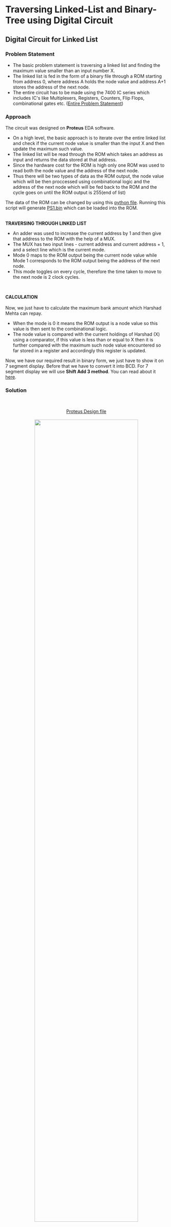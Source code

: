 # Traversing Linked-List and Binary-Tree using Digital Circuit
## Digital Circuit for Linked List
### Problem Statement
- The basic problem statement is traversing a linked list and finding the maximum value smaller than an input number X.  
- The linked list is fed in the form of a binary file through a ROM starting from address 0, where address A holds the node value and address A+1 stores the address of the next node.  
- The entire circuit has to be made using the 7400 IC series which includes IC's like Multiplexers, Registers, Counters, Flip Flops, combinational gates etc. ([Entire Problem Statement](https://github.com/san2130/Digisim21/blob/main/Digisim'21_PS1.pdf))

### Approach
The circuit was designed on **Proteus** EDA software.

- On a high level, the basic approach is to iterate over the entire linked list and check if the current node value is smaller than the input X and then update the maximum such value.  
- The linked list will be read through the ROM which takes an address as input and returns the data stored at that address.  
- Since the hardware cost for the ROM is high only one ROM was used to read both the node value and the address of the next node.  
- Thus there will be two types of data as the ROM output, the node value which will be then proccessed using combinational logic and the address of the next node which will be fed back to the ROM and the cycle goes on until the ROM output is 255(end of list)  

The data of the ROM can be changed by using this [python file](https://github.com/san2130/Digisim21/blob/main/create_bin_file.py). 
Running this script will generate [PS1.bin](https://github.com/san2130/Digisim21/blob/main/PS1.bin) which can be loaded into the ROM.  
<br>

**TRAVERSING THROUGH LINKED LIST**  
- An adder was used to increase the current address by 1 and then give that address to the
ROM with the help of a MUX. 
- The MUX has two input lines - current address and current address + 1, and a select line which is the current mode. 
- Mode 0 maps to the ROM output being the current node value while Mode 1 corresponds to the ROM output being the address of the next node.  
- This mode toggles on every cycle, therefore the time taken to move to the next node is 2 clock cycles.
<br>

**CALCULATION**  
<br>
Now, we just have to calculate the maximum bank amount which Harshad Mehta can repay.
- When the mode is 0 it means the ROM output is a node value so this value is then sent to the combinational logic. 
- The node value is compared with the current holdings of Harshad (X) using a comparator, if this value is less than or equal to X then it is further compared with the maximum such node value encountered so far stored in a register and accordingly this register is updated. 
 

Now, we have our required result in binary form, we just have to show it on 7 segment display. Before that we have to convert it into BCD.
For 7 segment display we will use **Shift Add 3 method**. You can read about it [here](https://github.com/ujjawalece/Implementation-of-Linked-List-and-Binary-Tree-using-Digital-Circuit/blob/main/Binary2BCD.pdf).
<br>

### Solution  
<br>
<p align="center"> <a href=https://github.com/san2130/Digisim21/blob/main/digism21ps1clean.DSN>Proteus Design file</a> <br><br>
<img src="https://github.com/san2130/Digisim21/blob/main/LinkedList.png" width="80%"/></p>
<br>

### Working  
You can see the working video of our circuit [here](https://github.com/san2130/Digisim21/blob/main/Recording1.mp4).
The binary file used here is [PS1.bin](https://github.com/san2130/Digisim21/blob/main/PS1.bin) and the clock frequency is 5 Hz.


## Digital Circuit for Binary Tree-
### Problem Statement
- The basic problem statement is traversing a binary tree and finding the maximum value smaller than an input number X.  
- The linked list is fed in the form of a binary file through a ROM starting from address 0, where address A holds the node value and address A+1 stores the address of the next node.  
- The entire circuit has to be made using the 7400 IC series which includes IC's like Multiplexers, Registers, Counters, Flip Flops, combinational gates etc. ([Entire Problem Statement](https://github.com/san2130/Digisim21/blob/main/Digisim'21_PS2.pdf))

### Approach-
We will simulate our circuit on EDA tool **Proteus**.

We have a ROM which act as a memory device for this circuit. Its store all the values of linked list corresponding to there addresses. You can change the data of Rom by using [this](https://github.com/ujjawalece/Implementation-of-Linked-List-and-Binary-Tree-using-Digital-Circuit/blob/main/python%20image%20file.py) python file. It will create [binary_file_PS2_t1.bin](https://github.com/ujjawalece/Implementation-of-Linked-List-and-Binary-Tree-using-Digital-Circuit/blob/main/binary_file_PS2_t1.bin) and you have to just load this file on our ROM.

The input of our ROM is connected to the output of an 8-bit 4:1 MUX. The select
line of MUX is a counter of 2-bit (count from 00 to 11). The input of this mux are
the Present node address, Present node address + 1, Present node address +
2.

We also created a 8-bit 8:1 mix whose input are connected to the output of 8 D-
FF connected in series and which store the left and right child node address of
the current node. And the output of this mux is connected to the input of 8-bit 4:1
mux.

So, what is happening? When our clock start, the counter will we at the 00 and it
will give the data of the present node, which is stored in separate D-FlipFlop
after some processing. When our counter increases and go to 10, ROM will give
address of left node which is store in one of the 8 FF connected to 8-bit 8:1 mux
and similarly when counter reaches to 10 the right child node address got
stored.

So, in this way we store all the address of our nodes and process them one by
one by sending them to 8-bit 4:1 mux.
We add one more 8-bit 8:1 mux which will store the value of tpc*distance of
each node.

The data which come out of ROM every time when our counter is at 00 is the
price of petrol and we just have to add the value of tpc*distance into it, which we
do by simple adder and then we compare this value (using comparator) with the
previous data if this is smaller the previous one, we will replace it otherwise do
nothing and whenever we replace data we also store it address in a register
which will become our final address after all nodes are processed.

Now, we have our required result, we just have to show it on 7 segment display.
For 7 segment display we will use **Shift Add 3 method**. You can read about it [here](https://github.com/ujjawalece/Implementation-of-Linked-List-and-Binary-Tree-using-Digital-Circuit/blob/main/Binary2BCD.pdf).
### Solution-
You can find complete proteus file [here](https://github.com/ujjawalece/Implementation-of-Linked-List-and-Binary-Tree-using-Digital-Circuit/blob/main/ps2.DSN).
### Working-
You can see the working video of our circuit [here](https://drive.google.com/file/d/1-Hjrgi0n4gRep6W1q02odHNMzv3j3KjB/view?usp=sharing).
We have used the data give in [problem statement](https://github.com/ujjawalece/Implementation-of-Linked-List-and-Binary-Tree-using-Digital-Circuit/blob/main/Digisim'21_PS2.pdf).

